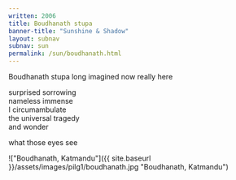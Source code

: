 ```yaml
---
written: 2006
title: Boudhanath stupa
banner-title: "Sunshine & Shadow" 
layout: subnav
subnav: sun
permalink: /sun/boudhanath.html
---
```


<div class="poem">
Boudhanath stupa  
long imagined  
now really here
 
surprised sorrowing  
nameless immense  
I circumambulate  
the universal tragedy  
and wonder
 
what those eyes see
</div>

!["Boudhanath, Katmandu"]({{ site.baseurl }}/assets/images/pilg1/boudhanath.jpg "Boudhanath, Katmandu")

